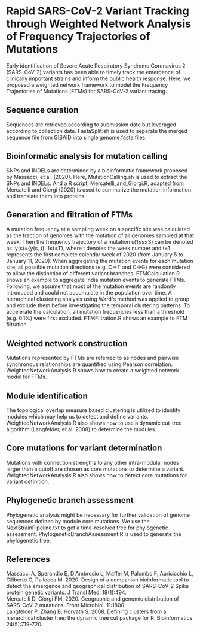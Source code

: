 # Rapid SARS-CoV-2 Variant Tracking through Weighted Network Analysis of Frequency Trajectories of Mutations
Early identification of Severe Acute Respiratory Syndrome Coronavirus 2 (SARS-CoV-2) variants has been able to timely track the emergence of clinically important strains and inform the public health response. Here, we proposed a weighted network framework to model the Frequency Trajectories of Mutations (FTMs) for SARS-CoV-2 variant tracing.

## Sequence curation
Sequences are retrieved according to submission date but leveraged according to collection date. FastaSplit.sh is used to separate the merged sequence file from GISAID into single genome fasta files.

## Bioinformatic analysis for mutation calling
SNPs and INDELs are determined by a bioinformatic framework proposed by Massacci, et al. (2020). Here, MutationCalling.sh is used to extract the SNPs and INDELs. And a R script, Mercatelli_and_Giorgi.R, adapted from Mercatelli and Giorgi (2020) is used to summarize the mutation information and translate them into proteins.

## Generation and filtration of FTMs
A mutation frequency at a sampling week on a specific site was calculated as the fraction of genomes with the mutation of all genomes sampled at that week. Then the frequency trajectory of a mutation s(1≤s≤S) can be denoted as: y(s)={y(s, t): 1≤t≤T}, where t denotes the week number and t=1 represents the first complete calendar week of 2020 (from January 5 to January 11, 2020). When aggregating the mutation events for each mutation site, all possible mutation directions (e.g. C→T and C→G) were considered to allow the distinction of different variant branches. FTMCalculation.R shows an example to aggregate India mutation events to generate FTMs.  
Following, we assume that most of the mutation events are randomly introduced and could not accumulate in the population over time. A hierarchical clustering analysis using Ward's method was applied to group and exclude them before investigating the temporal clustering patterns. To accelerate the calculation, all mutation frequencies less than a threshold (e.g. 0.1%) were first excluded. FTMFiltration.R shows an example to FTM filtration.

## Weighted network construction
Mutations represented by FTMs are referred to as nodes and pairwise synchronous relationships are quantified using Pearson correlation. WeightedNetworkAnalysis.R shows how to create a weighted network model for FTMs.

## Module identification
The topological overlap measure based clustering is utilized to identify modules which may help us to detect and define variants. WeightedNetworkAnalysis.R also shows how to use a dynamic cut-tree algorithm (Langfelder, et al. 2008) to determine the modules.

## Core mutations for variant determination
Mutations with connection strengths to any other intra-modular nodes larger than a cutoff are chosen as core mutations to determine a variant. WeightedNetworkAnalysis.R also shows how to detect core mutations for variant definition.

## Phylogenetic branch assessment
Phylogenetic analysis might be necessary for further validation of genome sequences defined by module core mutations. We use the NextStrainPipeline.txt to get a time-resolved tree for phylogenetic assessment. PhylogeneticBranchAssessment.R is used to generate the phylogenetic tree.

## References
Massacci A, Sperandio E, D'Ambrosio L, Maffei M, Palombo F, Aurisicchio L, Ciliberto G, Pallocca M. 2020. Design of a companion bioinformatic tool to detect the emergence and geographical distribution of SARS-CoV-2 Spike protein genetic variants. J Transl Med. 18(1):494.  
Mercatelli D, Giorgi FM. 2020. Geographic and genomic distribution of SARS-CoV-2 mutations. Front Microbiol. 11:1800.  
Langfelder P, Zhang B, Horvath S. 2008. Defining clusters from a hierarchical cluster tree: the dynamic tree cut package for R. Bioinformatics 24(5):719-720.


